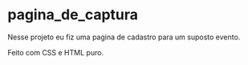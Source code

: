 # pagina_de_captura
 
Nesse projeto eu fiz uma pagina de cadastro para um suposto evento.

Feito com CSS e HTML puro.
